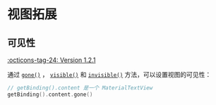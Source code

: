 # 视图拓展

## 可见性

[:octicons-tag-24: Version 1.2.1](https://sakurajimamaii.github.io/AVE-DOC/version/tools/#121)

通过 [`gone()`](https://api.ave.entropy2020.cn/VastTools/com.ave.vastgui.tools.view.extension/gone.html) ， [`visible()`](https://api.ave.entropy2020.cn/VastTools/com.ave.vastgui.tools.view.extension/visible.html) 和 [`invisible()`](https://api.ave.entropy2020.cn/VastTools/com.ave.vastgui.tools.view.extension/invisible.html) 方法，可以设置视图的可见性：

```kotlin
// getBinding().content 是一个 MaterialTextView
getBinding().content.gone()
```
